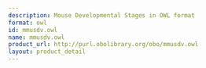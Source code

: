 ```yaml
---
description: Mouse Developmental Stages in OWL format
format: owl
id: mmusdv.owl
name: mmusdv.owl
product_url: http://purl.obolibrary.org/obo/mmusdv.owl
layout: product_detail
---
```

